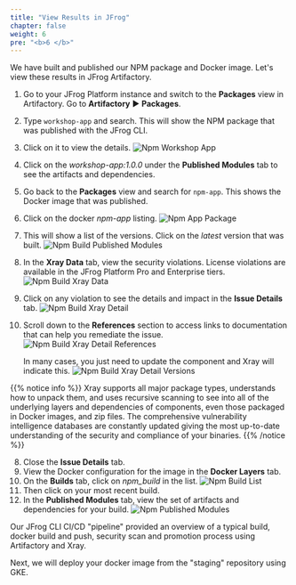 ```yaml
---
title: "View Results in JFrog"
chapter: false
weight: 6
pre: "<b>6 </b>"
---
```


We have built and published our NPM package and Docker image. Let's view these results in JFrog Artifactory.

1. Go to your JFrog Platform instance and switch to the **Packages** view in Artifactory. Go to **Artifactory** ► **Packages**.
2. Type ```workshop-app``` and search. This will show the NPM package that was published with the JFrog CLI.
3. Click on it to view the details.
![Npm Workshop App](https://raw.githubusercontent.com/manishrps/gcp-gke-workshop/master/docs/images/npm-workshop-app.png)
4. Click on the _workshop-app:1.0.0_ under the **Published Modules** tab to see the artifacts and dependencies.
2. Go back to the **Packages** view and search for  ```npm-app```. This shows the Docker image that was published.
3. Click on the docker _npm-app_ listing.
![Npm App Package](https://raw.githubusercontent.com/manishrps/gcp-gke-workshop/master/docs/images/npm-app-package.png)
4. This will show a list of the versions. Click on the _latest_ version that was built.
![Npm Build Published Modules](https://raw.githubusercontent.com/manishrps/gcp-gke-workshop/master/docs/images/npm-app-versions.png)
5. In the **Xray Data** tab, view the security violations. License violations are available in the JFrog Platform Pro and Enterprise tiers.
![Npm Build Xray Data](https://raw.githubusercontent.com/manishrps/gcp-gke-workshop/master/docs/images/npm-build-xray-data.png)
6. Click on any violation to see the details and impact in the **Issue Details** tab.
![Npm Build Xray Detail](https://raw.githubusercontent.com/manishrps/gcp-gke-workshop/master/docs/images/npm-build-xray-detail.png)
7. Scroll down to the **References** section to access links to documentation that can help you remediate the issue.
![Npm Build Xray Detail References](https://raw.githubusercontent.com/manishrps/gcp-gke-workshop/master/docs/images/npm-build-xray-detail-references.png)

    In many cases, you just need to update the component and Xray will indicate this.
![Npm Build Xray Detail Versions](https://raw.githubusercontent.com/manishrps/gcp-gke-workshop/master/docs/images/npm-build-xray-detail-version.png)

{{% notice info %}}
Xray supports all major package types, understands how to unpack them, and uses recursive scanning to see into all of the underlying layers and dependencies of components, even those packaged in Docker images, and zip files.
The comprehensive vulnerability intelligence databases are constantly updated giving the most up-to-date understanding of the security and compliance of your binaries.
{{% /notice %}}

8. Close the **Issue Details** tab.
9. View the Docker configuration for the image in the **Docker Layers** tab.
10. On the **Builds** tab, click on _npm\_build_ in the list.
![Npm Build List](https://raw.githubusercontent.com/manishrps/gcp-gke-workshop/master/docs/images/npm-build-list.png)
11. Then click on your most recent build.
12. In the **Published Modules** tab, view the set of artifacts and dependencies for your build.
![Npm Published Modules](https://raw.githubusercontent.com/manishrps/gcp-gke-workshop/master/docs/images/npm-published-modules.png)

Our JFrog CLI CI/CD "pipeline" provided an overview of a typical build, docker build and push, security scan and promotion process using Artifactory and Xray.

Next, we will deploy your docker image from the "staging" repository using GKE.
